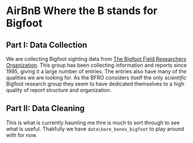 # AirBnB Where the B stands for Bigfoot

## Part I: Data Collection
We are collecting Bigfoot sighting data from [The Bigfoot Field Researchers Organization](www.bfro.net). 
This group has been collecting information and reports since 1995, giving it a large number of entries. 
The entries also have many of the qualities we are looking for. As the BFRO considers itself the only *scientific*
Bigfoot research group they seem to have dedicated themselves to a high quality of report
structure and organization. 

## Part II: Data Cleaning
This is what is currently haunting me thre is much to sort through to see what is useful. 
Thakfully we have `data\bare_bones_bigfoot` to play around with for now. 